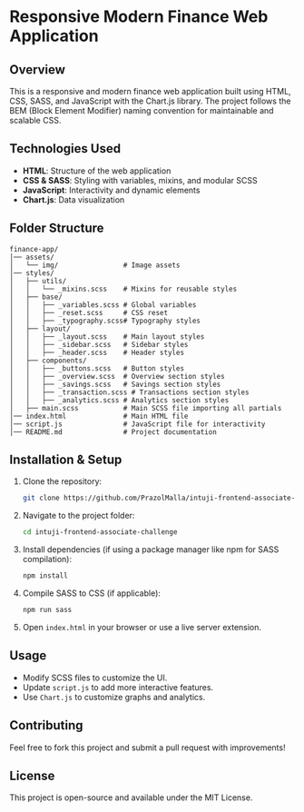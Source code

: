 # Responsive Modern Finance Web Application

## Overview

This is a responsive and modern finance web application built using HTML, CSS, SASS, and JavaScript with the Chart.js library. The project follows the BEM (Block Element Modifier) naming convention for maintainable and scalable CSS.

## Technologies Used

- **HTML**: Structure of the web application
- **CSS & SASS**: Styling with variables, mixins, and modular SCSS
- **JavaScript**: Interactivity and dynamic elements
- **Chart.js**: Data visualization

## Folder Structure

```
finance-app/
│── assets/
│   └── img/                # Image assets
│── styles/
│   ├── utils/
│   │   └── _mixins.scss    # Mixins for reusable styles
│   ├── base/
│   │   ├── _variables.scss # Global variables
│   │   ├── _reset.scss     # CSS reset
│   │   ├── _typography.scss# Typography styles
│   ├── layout/
│   │   ├── _layout.scss    # Main layout styles
│   │   ├── _sidebar.scss   # Sidebar styles
│   │   ├── _header.scss    # Header styles
│   ├── components/
│   │   ├── _buttons.scss   # Button styles
│   │   ├── _overview.scss  # Overview section styles
│   │   ├── _savings.scss   # Savings section styles
│   │   ├── _transaction.scss # Transactions section styles
│   │   ├── _analytics.scss # Analytics section styles
│   ├── main.scss           # Main SCSS file importing all partials
│── index.html              # Main HTML file
│── script.js               # JavaScript file for interactivity
│── README.md               # Project documentation
```

## Installation & Setup

1. Clone the repository:
   ```bash
   git clone https://github.com/PrazolMalla/intuji-frontend-associate-challenge/blob/main/Readme.md
   ```
2. Navigate to the project folder:
   ```bash
   cd intuji-frontend-associate-challenge
   ```
3. Install dependencies (if using a package manager like npm for SASS compilation):
   ```bash
   npm install
   ```
4. Compile SASS to CSS (if applicable):
   ```bash
   npm run sass
   ```
5. Open `index.html` in your browser or use a live server extension.

## Usage

- Modify SCSS files to customize the UI.
- Update `script.js` to add more interactive features.
- Use `Chart.js` to customize graphs and analytics.

## Contributing

Feel free to fork this project and submit a pull request with improvements!

## License

This project is open-source and available under the MIT License.
